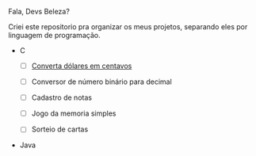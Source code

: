 Fala, Devs 
Beleza? 

Criei este repositorio pra organizar os meus projetos, separando eles por linguagem de programação.

- C
   - [ ] [Converta dólares em centavos]()
   - [ ]  Conversor de número binário para decimal
   - [ ]  Cadastro de notas
   - [ ]  Jogo da memoria simples
   - [ ]  Sorteio de cartas


- Java



